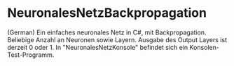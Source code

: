 # NeuronalesNetzBackpropagation
(German) Ein einfaches neuronales Netz in C#, mit Backpropagation.
Beliebige Anzahl an Neuronen sowie Layern. Ausgabe des Output Layers ist derzeit 0 oder 1.
In "NeuronalesNetzKonsole" befindet sich ein Konsolen-Test-Programm.
